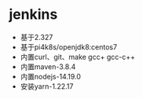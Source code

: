 # jenkins

- 基于2.327
- 基于pi4k8s/openjdk8:centos7
- 内置curl、git、make gcc+ gcc-c++
- 内置maven-3.8.4
- 内置nodejs-14.19.0
- 安装yarn-1.22.17